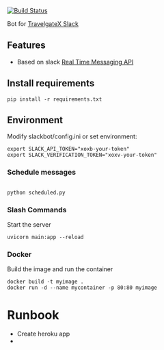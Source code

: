 [![Build Status](https://travis-ci.org/travelgateX/slack-botx.svg?branch=master)](https://travis-ci.org/travelgateX/slack-botx)

Bot for [TravelgateX Slack](https://travelgatex.slack.com) 

## Features

* Based on slack [Real Time Messaging API](https://api.slack.com/rtm)

## Install requirements
```
pip install -r requirements.txt
```

## Environment
Modify slackbot/config.ini or set environment:

```
export SLACK_API_TOKEN="xoxb-your-token"
export SLACK_VERIFICATION_TOKEN="xoxv-your-token"
```

### Schedule messages

```

python scheduled.py

```

### Slash Commands
Start the server
```
uvicorn main:app --reload
```

### Docker
Build the image and run the container
```
docker build -t myimage .
docker run -d --name mycontainer -p 80:80 myimage
```


# Runbook
- Create heroku app
- 